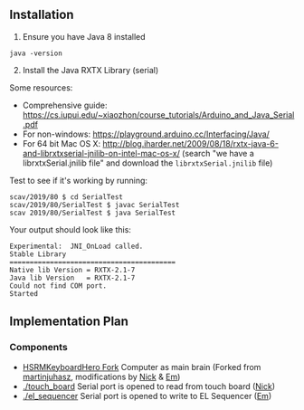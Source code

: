 ## Installation

1. Ensure you have Java 8 installed

`java -version`

2. Install the Java RXTX Library (serial)

Some resources:
- Comprehensive guide: https://cs.iupui.edu/~xiaozhon/course_tutorials/Arduino_and_Java_Serial.pdf
- For non-windows: https://playground.arduino.cc/Interfacing/Java/
- For 64 bit Mac OS X: http://blog.iharder.net/2009/08/18/rxtx-java-6-and-librxtxserial-jnilib-on-intel-mac-os-x/ (search "we have a librxtxSerial.jnilib file" and download the `librxtxSerial.jnilib` file)

Test to see if it's working by running:

```
scav/2019/80 $ cd SerialTest
scav/2019/80/SerialTest $ javac SerialTest
scav 2019/80/SerialTest $ java SerialTest
```

Your output should look like this:

```
Experimental:  JNI_OnLoad called.
Stable Library
=========================================
Native lib Version = RXTX-2.1-7
Java lib Version   = RXTX-2.1-7
Could not find COM port.
Started
```

## Implementation Plan

### Components

- [HSRMKeyboardHero Fork](https://github.com/nconfrey/HSRMKeyboardHero) Computer as main brain (Forked from [martinjuhasz](https://github.com/martinjuhasz), modifications by [Nick](https://github.com/nconfrey) & [Em](https://github.com/eurbs))
- [./touch_board](./touch_board) Serial port is opened to read from touch board ([Nick](https://github.com/nconfrey))
- [./el_sequencer](./el_sequencer) Serial port is opened to write to EL Sequencer ([Em](https://github.com/eurbs))
